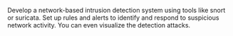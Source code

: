 Develop a network-based intrusion detection system using tools like snort or suricata. Set up rules and alerts to identify and respond to suspicious network activity. You can even visualize the detection attacks.
